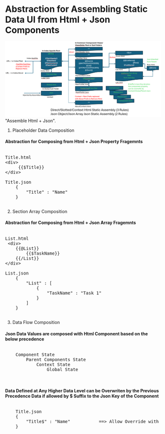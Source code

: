 # Abstraction for Assembling Static Data UI from Html + Json Components

![Html+Json Assembler ](screenshots/assembler_htmljson.png) "Assemble Html + Json".

1. Placeholder Data Composition

#### Abstraction for Composing from Html + Json Property Fragemnts

<pre>

Title.html
&lt;div&gt; 
     {{$Title}}
&lt;/div&gt;     

Title.json
    {
        "Title" : "Name"
    }

</pre>

2. Section Array Composition

#### Abstraction for Composing from Html + Json Array Fragemnts

<pre>

List.html
 &lt;div&gt; 
    {{@List}}
        {{$TaskName}}
    {{/List}}
&lt;/div&gt;     

List.json
    {
        "List" : [
            {
                "TaskName" : "Task 1"
            }
        ]
    }

</pre>

3. Data Flow Composition

#### Json Data Values are composed with Html Component based on the below precedence

<pre>

    Component State
        Parent Components State                
            Context State
                Global State            
                

</pre>

#### Data Defined at Any Higher Data Level can be Overwriten by the Previous Precedence Data if allowed by $ Suffix to the Json Key of the Component

<pre>

    Title.json
    {
        "Title$" : "Name"           ==> Allow Override with Parent/Context/Global Data if Available
    }

</pre>
